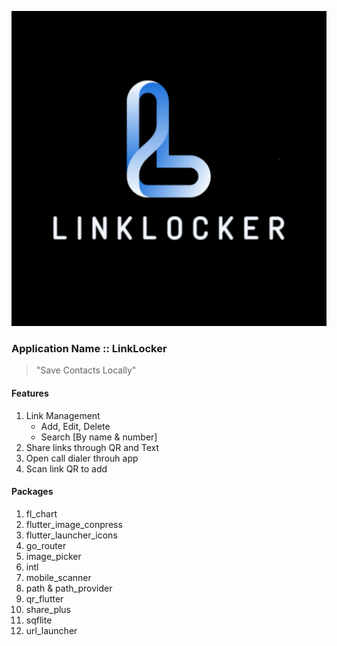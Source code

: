 ![Application Icon](https://github.com/BishalTamangDev/linklocker_flutter/blob/main/assets/icons/ic_launcher.png)

### Application Name :: LinkLocker
> "Save Contacts Locally"

#### **Features**
1. Link Management
    - Add, Edit, Delete
    - Search [By name & number]
2. Share links through QR and Text
3. Open call dialer throuh app
4. Scan link QR to add

#### **Packages**

1. fl_chart
2. flutter_image_conpress
3. flutter_launcher_icons
4. go_router
5. image_picker
6. intl
7. mobile_scanner
8. path & path_provider
9. qr_flutter
10. share_plus
11. sqflite
12. url_launcher
  
